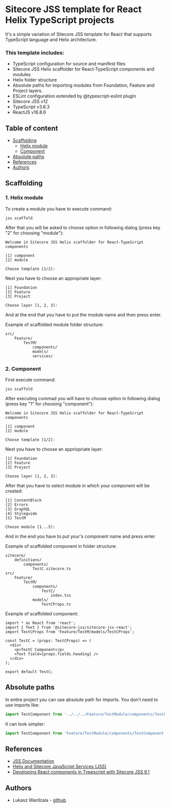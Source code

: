 # Sitecore JSS template for React Helix TypeScript projects

It's a simple variation of Sitecore JSS template for React that supports TypeScript language and Helix architecture.

### This template includes:
- TypeScript configuration for source and manifest files
- Sitecore JSS Helix scaffolder for React-TypeScript components and modules
- Helix folder structure
- Absolute paths for importing modules from Foundation, Feature and Project layers.
- ESLint configuration extended by @typescript-eslint plugin
- Sitecore JSS v12
- TypeScript v3.6.3
- ReactJS v16.8.6

## Table of content

- [Scaffolding](#scaffolding)
    - [Helix module](#helix-module)
    - [Component](#component)
- [Absolute paths](#absolute-paths)
- [References](#references)
- [Authors](#authors)

## Scaffolding

### 1. Helix module
To create a module you have to execute command:
```
jss scaffold
```

After that you will be asked to choose option in following dialog (press key "2" for choosing "module"):
```
Welcome in Sitecore JSS Helix scaffolder for React-TypeScript components

[1] component
[2] module

Choose template [1/2]:
```

Next you have to choose an appropriate layer:
```
[1] Foundation
[2] Feature
[3] Project

Choose layer [1, 2, 3]:
```

And at the end that you have to put the module name and then press enter.

Example of scaffolded module folder structure:
```
src/
    Feature/
        TestM/
            components/
            models/
            services/
```

### 2. Component
First execute command:

```
jss scaffold
```

After executing commad you will have to choose option in following dialog (press key "1" for choosing "component"):

```
Welcome in Sitecore JSS Helix scaffolder for React-TypeScript components

[1] component
[2] module

Choose template [1/2]:
```

Next you have to choose an appriopriate layer:

```
[1] Foundation
[2] Feature
[3] Project

Choose layer [1, 2, 3]:
```

After that you have to select module in which your component will be created:

```
[1] ContentBlock
[2] Errors
[3] GraphQL
[4] Styleguide
[5] TestM

Choose module [1...5]:
```

And in the end you have to put your's component name and press enter

Example of scaffolded component in folder structure:
```
sitecore/
    definitions/
        components/
            TestC.sitecore.ts
src/
    Feature/
        TestM/
            components/
                TestC/
                    index.tsx
            models/
                TestCProps.ts
```

Example of scaffolded component:
```tsx
import * as React from 'react';
import { Text } from '@sitecore-jss/sitecore-jss-react';
import TestCProps from 'Feature/TestM/models/TestCProps';

const TestC = (props: TestCProps) => (
  <div>
    <p>TestC Component</p>
    <Text field={props.fields.heading} />
  </div>
);

export default TestC;
```

## Absolute paths

In entire project you can use absolute path for imports.
You don't need to use imports like:
```ts
import TestComponent from '../../../Feature/TestModule/components/TestComponent';
```

It can look simpler:
```ts
import TestComponent from 'Feature/TestModule/components/TestComponent';
```

## References
- [JSS Documentation](https://jss.sitecore.com/docs)
- [Helix and Sitecore JavaScript Services (JSS)](https://www.jflh.ca/2018-10-13-helix-and-sitecore-javascript-services)
- [Developing React components in Typescript with Sitecore JSS 9.1](https://www.sergevandenoever.nl/sitecore_jss_typescript/)

## Authors
- Lukasz Wardzala - [github](https://github.com/lwardzala)